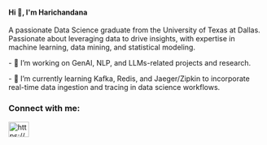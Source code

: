 <h4 align="left">Hi 👋, I'm Harichandana</h4>
<p align="left">A passionate Data Science graduate from the University of Texas at Dallas. Passionate about leveraging data to drive insights, with expertise in machine learning, data mining, and statistical modeling.</p>

<p align="left">- 🔭 I’m working on GenAI, NLP, and LLMs-related projects and research. </p>

<p align="left">- 🌱 I’m currently learning Kafka, Redis, and Jaeger/Zipkin to incorporate real-time data ingestion and tracing in data science workflows.</p>


<h3 align="left">Connect with me:</h3>
<p align="left">
<a href="https://www.linkedin.com/in/harichandana-neralla/" target="blank"><img align="center" src="https://raw.githubusercontent.com/rahuldkjain/github-profile-readme-generator/master/src/images/icons/Social/linked-in-alt.svg" alt="https://www.linkedin.com/in/harichandana-neralla/" height="30" width="40" /></a>
</p>
